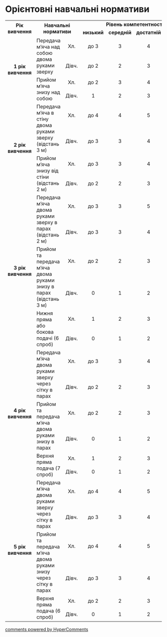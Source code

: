<div id="hypercomments_widget" class="js-hypercomments-widget invisible"></div>

Орієнтовні навчальні нормативи
=============================

<table>
<tbody>
<tr>
<td rowspan="2" align="center"><b>Рік вивчення</b></td>
<td rowspan="2" colspan="2" align="center"><b>Навчальні нормативи</b></td>
<td colspan="4" align="center"><b>Рівень компетентності</b></td>
</tr>
<tr class="odd">
<td align="center"><b>низький</b></td>
<td align="center"><b>середній</b></td>
<td align="center"><b>достатній</b></td>
<td align="center"><b>високий</b></td>
</tr>

<tr class="even">
<td rowspan="4" align="center"><b>1 рік вивчення</b></td>
<td rowspan="2">Передача м’яча над собою двома руками зверху</td>
<td align="center">Хл.</td>
<td align="center">до 3</td>
<td align="center">3</td>
<td align="center">4</td>
<td align="center">5</td>
</tr>
<tr class="odd">
<td align="center">Дівч.</td>
<td align="center">до 2</td>
<td align="center">2</td>
<td align="center">3</td>
<td align="center">4</td>
</tr>
<tr class="even">
<td rowspan="2">Прийом м’яча знизу над собою</td>
<td align="center">Хл.</td>
<td align="center">до 2</td>
<td align="center">3</td>
<td align="center">4</td>
<td align="center">5</td>
</tr>
<tr class="odd">
<td align="center">Дівч.</td>
<td align="center">1</td>
<td align="center">2</td>
<td align="center">3</td>
<td align="center">4</td>
</tr>

<tr class="even">
<td rowspan="4" align="center"><b>2 рік вивчення</b></td>
<td rowspan="2">Передача м’яча в стіну двома руками зверху (відстань 3 м)</td>
<td align="center">Хл.</td>
<td align="center">до 4</td>
<td align="center">4</td>
<td align="center">5</td>
<td align="center">6</td>
</tr>
<tr class="odd">
<td align="center">Дівч.</td>
<td align="center">до 3</td>
<td align="center">3</td>
<td align="center">4</td>
<td align="center">5</td>
</tr>
<tr class="even">
<td rowspan="2">Прийом м’яча знизу від стіни (відстань 2 м)</td>
<td align="center">Хл.</td>
<td align="center">до 3</td>
<td align="center">3</td>
<td align="center">4</td>
<td align="center">6</td>
</tr>
<tr class="odd">
<td align="center">Дівч.</td>
<td align="center">до 2</td>
<td align="center">2</td>
<td align="center">3</td>
<td align="center">4</td>
</tr>

<tr class="even">
<td rowspan="6" align="center"><b>3 рік вивчення</b></td>
<td rowspan="2">Передача м’яча двома руками зверху в парах (відстань 2 м)</td>
<td align="center">Хл.</td>
<td align="center">до 3</td>
<td align="center">3</td>
<td align="center">5</td>
<td align="center">6</td>
</tr>
<tr class="odd">
<td align="center">Дівч.</td>
<td align="center">до 3</td>
<td align="center">3</td>
<td align="center">4</td>
<td align="center">5</td>
</tr>
<tr class="even">
<td rowspan="2">Прийом та передача м’яча двома руками знизу в парах (відстань 3 м)</td>
<td align="center">Хл.</td>
<td align="center">до 2</td>
<td align="center">2</td>
<td align="center">3</td>
<td align="center">4</td>
</tr>
<tr class="odd">
<td align="center">Дівч.</td>
<td align="center">0</td>
<td align="center">1</td>
<td align="center">2</td>
<td align="center">3</td>
</tr>
<tr class="even">
<td rowspan="2">Нижня пряма або бокова подачі (6 спроб)</td>
<td align="center">Хл.</td>
<td align="center">1</td>
<td align="center">2</td>
<td align="center">3</td>
<td align="center">4</td>
</tr>
<tr class="odd">
<td align="center">Дівч.</td>
<td align="center">0</td>
<td align="center">1</td>
<td align="center">2</td>
<td align="center">3</td>
</tr>

<tr class="even">
<td rowspan="6" align="center"><b>4 рік вивчення</b></td>
<td rowspan="2">Передача м’яча двома руками звер­ху через сітку в парах</td>
<td align="center">Хл.</td>
<td align="center">до 3</td>
<td align="center">3</td>
<td align="center">4</td>
<td align="center">5</td>
</tr>
<tr class="odd">
<td align="center">Дівч.</td>
<td align="center">до 2</td>
<td align="center">2</td>
<td align="center">3</td>
<td align="center">4</td>
</tr>
<tr class="even">
<td rowspan="2">Прийом та передача м’яча двома руками знизу в парах</td>
<td align="center">Хл.</td>
<td align="center">до 2</td>
<td align="center">2</td>
<td align="center">3</td>
<td align="center">4</td>
</tr>
<tr class="odd">
<td align="center">Дівч.</td>
<td align="center">0</td>
<td align="center">1</td>
<td align="center">2</td>
<td align="center">3</td>
</tr>
<tr class="even">
<td rowspan="2">Верхня пряма подача (7 спроб)</td>
<td align="center">Хл.</td>
<td align="center">1</td>
<td align="center">2</td>
<td align="center">3</td>
<td align="center">4</td>
</tr>
<tr class="odd">
<td align="center">Дівч.</td>
<td align="center">0</td>
<td align="center">1</td>
<td align="center">2</td>
<td align="center">3</td>
</tr>

<tr class="even">
<td rowspan="6" align="center"><b>5 рік вивчення</b></td>
<td rowspan="2">Передача м’яча двома руками звер­ху через сітку в парах</td>
<td align="center">Хл.</td>
<td align="center">до 4</td>
<td align="center">4</td>
<td align="center">5</td>
<td align="center">6</td>
</tr>
<tr class="odd">
<td align="center">Дівч.</td>
<td align="center">до 3</td>
<td align="center">3</td>
<td align="center">4</td>
<td align="center">5</td>
</tr>
<tr class="even">
<td rowspan="2">Прийом та передача м’яча двома руками знизу через сітку в парах</td>
<td align="center">Хл.</td>
<td align="center">до 4</td>
<td align="center">4</td>
<td align="center">5</td>
<td align="center">6</td>
</tr>
<tr class="odd">
<td align="center">Дівч.</td>
<td align="center">до 3</td>
<td align="center">3</td>
<td align="center">4</td>
<td align="center">5</td>
</tr>
<tr class="even">
<td rowspan="2">Верхня пряма подача (6 спроб)</td>
<td align="center">Хл.</td>
<td align="center">до 2</td>
<td align="center">2</td>
<td align="center">3</td>
<td align="center">4</td>
</tr>
<tr class="odd">
<td align="center">Дівч.</td>
<td align="center">0</td>
<td align="center">1</td>
<td align="center">2</td>
<td align="center">3</td>
</tbody>
</table>

<div class="js-hypercomments-container">
    <a href="http://hypercomments.com" class="hc-link" title="comments widget">comments powered by HyperComments</a>
</div>